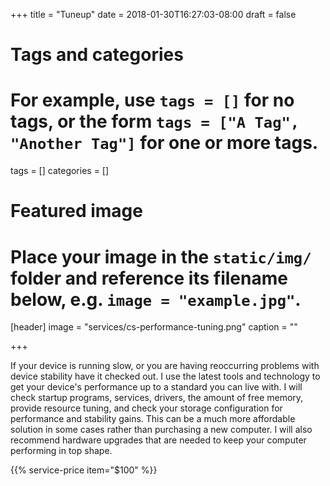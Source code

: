 +++
title = "Tuneup"
date = 2018-01-30T16:27:03-08:00
draft = false

# Tags and categories
# For example, use `tags = []` for no tags, or the form `tags = ["A Tag", "Another Tag"]` for one or more tags.
tags = []
categories = []

# Featured image
# Place your image in the `static/img/` folder and reference its filename below, e.g. `image = "example.jpg"`.
[header]
image = "services/cs-performance-tuning.png"
caption = ""

+++

<p>If your device is running slow, or you are having reoccurring problems with device stability have it checked out. I use the latest tools and technology to get your device's performance up to a standard you can live with. I will check startup programs, services, drivers, the amount of free memory, provide resource tuning, and check your storage configuration for performance and stability gains. This can be a much more affordable solution in some cases rather than purchasing a new computer. I will also recommend hardware upgrades that are needed to keep your computer performing in top shape.</p>

{{% service-price item="$100" %}}
